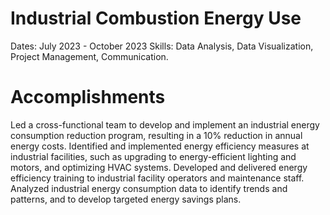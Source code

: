 # Industrial Combustion Energy Use
Dates: July 2023 - October 2023
	Skills: Data Analysis, Data Visualization, Project Management, Communication.
# Accomplishments
Led a cross-functional team to develop and implement an industrial energy consumption reduction program, resulting in a 10% reduction in annual energy costs.
Identified and implemented energy efficiency measures at industrial facilities, such as upgrading to energy-efficient lighting and motors, and optimizing HVAC systems.
Developed and delivered energy efficiency training to industrial facility operators and maintenance staff.
Analyzed industrial energy consumption data to identify trends and patterns, and to develop targeted energy savings plans.
